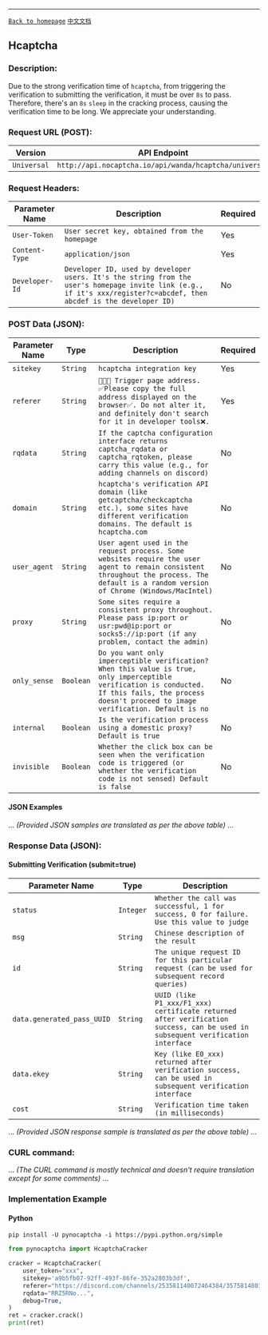 ------

[`Back to homepage`](en.md)    [`中文文档`](../zh-CN/akamai.md)

## Hcaptcha

### Description:

Due to the strong verification time of `hcaptcha`, from triggering the verification to submitting the verification, it must be over `8s` to pass. Therefore, there's an `8s` `sleep` in the cracking process, causing the verification time to be long. We appreciate your understanding.

### Request URL (POST):

| Version            | API Endpoint                                                       |
|-------------------|--------------------------------------------------------------------|
| `Universal`       | `http://api.nocaptcha.io/api/wanda/hcaptcha/universal`           |

### Request Headers:

| Parameter Name   | Description                                                             | Required |
|-----------------|-----------------------------------------------------------------------|--------|
| `User-Token`    | `User secret key, obtained from the homepage`                           | Yes    |
| `Content-Type`  | `application/json`                                                      | Yes    |
| `Developer-Id`  | `Developer ID, used by developer users. It's the string from the user's homepage invite link (e.g., if it's xxx/register?c=abcdef, then abcdef is the developer ID)` | No |

### POST Data (JSON):

| Parameter Name  | Type      | Description                                                                                                                                    | Required |
|----------------|---------|----------------------------------------------------------------------------------------------------------------------------------------------|--------|
| `sitekey`      | `String` | `hcaptcha integration key`                                                                                                                   | Yes    |
| `referer`      | `String` | `🚨🚨🚨 Trigger page address. ✅Please copy the full address displayed on the browser✅. Do not alter it, and definitely don't search for it in developer tools❌.`            | Yes    |
| `rqdata`       | `String` | `If the captcha configuration interface returns captcha_rqdata or captcha_rqtoken, please carry this value (e.g., for adding channels on discord)`                      | No     |
| `domain`       | `String` | `hcaptcha's verification API domain (like getcaptcha/checkcaptcha etc.), some sites have different verification domains. The default is hcaptcha.com`                | No     |
| `user_agent`   | `String` | `User agent used in the request process. Some websites require the user agent to remain consistent throughout the process. The default is a random version of Chrome (Windows/MacIntel)` | No     |
| `proxy`        | `String` | `Some sites require a consistent proxy throughout. Please pass ip:port or usr:pwd@ip:port or socks5://ip:port (if any problem, contact the admin)`           | No    |
| `only_sense`   | `Boolean`| `Do you want only imperceptible verification? When this value is true, only imperceptible verification is conducted. If this fails, the process doesn't proceed to image verification. Default is no` | No     |
| `internal`     | `Boolean`| `Is the verification process using a domestic proxy? Default is true`                                                                         | No     |
| `invisible`     | `Boolean`| `Whether the click box can be seen when the verification code is triggered (or whether the verification code is not sensed) Default is false`                                                                         | No     |

#### JSON Examples

... *(Provided JSON samples are translated as per the above table)* ...

### Response Data (JSON):

#### Submitting Verification (submit=true)

| Parameter Name              | Type      | Description                                                                      |
|---------------------------|---------|---------------------------------------------------------------------------------|
| `status`                   | `Integer` | `Whether the call was successful, 1 for success, 0 for failure. Use this value to judge` |
| `msg`                      | `String`  | `Chinese description of the result`                                              |
| `id`                       | `String`  | `The unique request ID for this particular request (can be used for subsequent record queries)` |
| `data.generated_pass_UUID` | `String`  | `UUID (like P1_xxx/F1_xxx) certificate returned after verification success, can be used in subsequent verification interface` |
| `data.ekey`                | `String`  | `Key (like E0_xxx) returned after verification success, can be used in subsequent verification interface` |
| `cost`                     | `String`  | `Verification time taken (in milliseconds)`                                       |

... *(Provided JSON response sample is translated as per the above table)* ...

### CURL command:

... *(The CURL command is mostly technical and doesn't require translation except for some comments)* ...

### Implementation Example

#### Python

```shell
pip install -U pynocaptcha -i https://pypi.python.org/simple
```

```python
from pynocaptcha import HcaptchaCracker

cracker = HcaptchaCracker(
    user_token="xxx",
    sitekey='a9b5fb07-92ff-493f-86fe-352a2803b3df',
    referer="https://discord.com/channels/253581140072464384/357581480110850049",
    rqdata="RRZ5RNo...",
    debug=True,
)
ret = cracker.crack()
print(ret)
```
